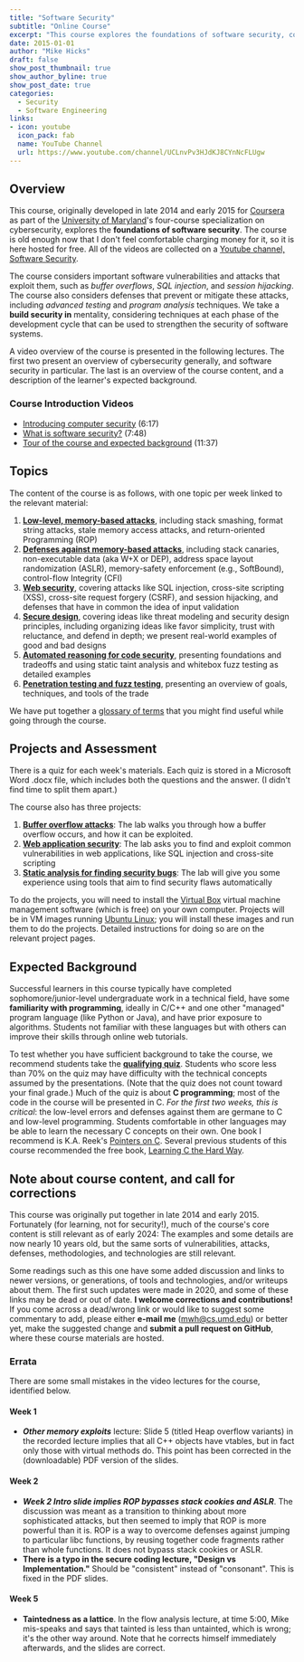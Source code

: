 ```yaml
---
title: "Software Security"
subtitle: "Online Course"
excerpt: "This course explores the foundations of software security, covering important software vulnerabilities and attacks that exploit them, such as buffer overflows, SQL injection, and session hijacking."
date: 2015-01-01
author: "Mike Hicks"
draft: false
show_post_thumbnail: true
show_author_byline: true
show_post_date: true
categories:
  - Security
  - Software Engineering
links:
- icon: youtube
  icon_pack: fab
  name: YouTube Channel
  url: https://www.youtube.com/channel/UCLnvPv3HJdKJ8CYnNcFLUgw
---
```


## Overview

This course, originally developed in late 2014 and early 2015 for [Coursera](https://coursera.org/) as part of the [University of Maryland](https://www.umd.edu/)'s four-course specialization on cybersecurity, explores the **foundations of software security**. The course is old enough now that I don't feel comfortable charging money for it, so it is here hosted for free. All of the videos are collected on a [Youtube channel, Software Security](https://www.youtube.com/channel/UCLnvPv3HJdKJ8CYnNcFLUgw).

The course considers important software vulnerabilities and attacks that exploit them, such as *buffer overflows*, *SQL injection*, and *session hijacking*. The course also considers defenses that prevent or mitigate these attacks, including *advanced testing* and *program analysis* techniques. We take a **build security in** mentality, considering techniques at each phase of the development cycle that can be used to strengthen the security of software systems.

A video overview of the course is presented in the following lectures. The first two present an overview of cybersecurity generally, and software security in particular. The last is an overview of the course content, and a description of the learner's expected background.

### Course Introduction Videos

- [Introducing computer security](https://youtu.be/UZwxufJ4ABQ) (6:17)
- [What is software security?](https://youtu.be/3GQUxWWa78c) (7:48)
- [Tour of the course and expected background](https://youtu.be/C_x5znlu8ro) (11:37)

## Topics

The content of the course is as follows, with one topic per week linked to the relevant material:

1. [**Low-level, memory-based attacks**](../software-security-content/week1), including stack smashing, format string attacks, stale memory access attacks, and return-oriented Programming (ROP)
2. [**Defenses against memory-based attacks**](../software-security-content/week2), including stack canaries, non-executable data (aka W+X or DEP), address space layout randomization (ASLR), memory-safety enforcement (e.g., SoftBound), control-flow Integrity (CFI)
3. [**Web security**](../software-security-content/week3), covering attacks like SQL injection, cross-site scripting (XSS), cross-site request forgery (CSRF), and session hijacking, and defenses that have in common the idea of input validation
4. [**Secure design**](../software-security-content/week4), covering ideas like threat modeling and security design principles, including organizing ideas like favor simplicity, trust with reluctance, and defend in depth; we present real-world examples of good and bad designs
5. [**Automated reasoning for code security**](../software-security-content/week5), presenting foundations and tradeoffs and using static taint analysis and whitebox fuzz testing as detailed examples
6. [**Penetration testing and fuzz testing**](../software-security-content/week6), presenting an overview of goals, techniques, and tools of the trade

We have put together a [glossary of terms](../software-security-content/glossary) that you might find useful while going through the course.

## Projects and Assessment

There is a quiz for each week's materials. Each quiz is stored in a Microsoft Word .docx file, which includes both the questions and the answer. (I didn't find time to split them apart.)

The course also has three projects:

1. [**Buffer overflow attacks**](../software-security-content/project1): The lab walks you through how a buffer overflow occurs, and how it can be exploited.
2. [**Web application security**](../software-security-content/project2): The lab asks you to find and exploit common vulnerabilities in web applications, like SQL injection and cross-site scripting
3. [**Static analysis for finding security bugs**](../software-security-content/project3): The lab will give you some experience using tools that aim to find security flaws automatically

To do the projects, you will need to install the [Virtual Box](https://www.virtualbox.org/) virtual machine management software (which is free) on your own computer. Projects will be in VM images running [Ubuntu Linux](http://www.ubuntu.com/); you will install these images and run them to do the projects. Detailed instructions for doing so are on the relevant project pages.

## Expected Background

Successful learners in this course typically have completed sophomore/junior-level undergraduate work in a technical field, have some **familiarity with programming**, ideally in C/C++ and one other "managed" program language (like Python or Java), and have prior exposure to algorithms. Students not familiar with these languages but with others can improve their skills through online web tutorials.

To test whether you have sufficient background to take the course, we recommend students take the **[qualifying quiz](/courses/software-security/assets/qualifying_quiz.docx)**. Students who score less than 70% on the quiz may have difficulty with the technical concepts assumed by the presentations. (Note that the quiz does not count toward your final grade.) Much of the quiz is about **C programming**; most of the code in the course will be presented in C. *For the first two weeks, this is critical*: the low-level errors and defenses against them are germane to C and low-level programming. Students comfortable in other languages may be able to learn the necessary C concepts on their own. One book I recommend is K.A. Reek's [Pointers on C](http://www.cs.rit.edu/~kar/pointers.on.c/). Several previous students of this course recommended the free book, [Learning C the Hard Way](https://learncodethehardway.org/c/).

## Note about course content, and call for corrections

This course was originally put together in late 2014 and early 2015. Fortunately (for learning, not for security!), much of the course's core content is still relevant as of early 2024: The examples and some details are now nearly 10 years old, but the same sorts of vulnerabilities, attacks, defenses, methodologies, and technologies are still relevant.

Some readings such as this one have some added discussion and links to newer versions, or generations, of tools and technologies, and/or writeups about them. The first such updates were made in 2020, and some of these links may be dead or out of date. **I welcome corrections and contributions!** If you come across a dead/wrong link or would like to suggest some commentary to add, please either **e-mail me** (mwh@cs.umd.edu) or better yet, make the suggested change and **submit a pull request on GitHub**, where these course materials are hosted.

### Errata

There are some small mistakes in the video lectures for the course, identified below.

#### Week 1

- ***Other memory exploits*** lecture: Slide 5 (titled Heap overflow variants) in the recorded lecture implies that all C++ objects have vtables, but in fact only those with virtual methods do. This point has been corrected in the (downloadable) PDF version of the slides.

#### Week 2

- ***Week 2 Intro slide implies ROP bypasses stack cookies and ASLR***. The discussion was meant as a transition to thinking about more sophisticated attacks, but then seemed to imply that ROP is more powerful than it is. ROP is a way to overcome defenses against jumping to particular libc functions, by reusing together code fragments rather than whole functions. It does not bypass stack cookies or ASLR.
- **There is a typo in the secure coding lecture, "Design vs Implementation."** Should be "consistent" instead of "consonant". This is fixed in the PDF slides.

#### Week 5

- **Taintedness as a lattice**. In the flow analysis lecture, at time 5:00, Mike mis-speaks and says that tainted is less than untainted, which is wrong; it's the other way around. Note that he corrects himself immediately afterwards, and the slides are correct.
